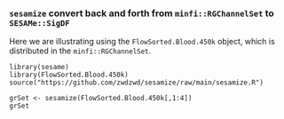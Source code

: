 ### `sesamize` convert back and forth from `minfi::RGChannelSet` to `SESAMe::SigDF`

Here we are illustrating using the `FlowSorted.Blood.450k` object, which is 
distributed in the `minfi::RGChannelSet`.

```{r message=FALSE, eval=FALSE}
library(sesame)
library(FlowSorted.Blood.450k)
source("https://github.com/zwdzwd/sesamize/raw/main/sesamize.R")

grSet <- sesamize(FlowSorted.Blood.450k[,1:4])
grSet
```
